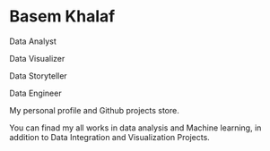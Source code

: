 # Basem Khalaf
Data Analyst 

Data Visualizer

Data Storyteller

Data Engineer




My personal profile and Github projects store.

You can finad my all works in data analysis and Machine learning, in addition to Data Integration and Visualization Projects.

